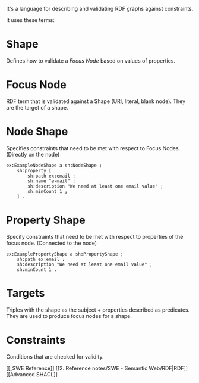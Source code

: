 It's a language for describing and validating RDF graphs against constraints.

It uses these terms:

# Shape
Defines how to validate a *Focus Node* based on values of properties.

# Focus Node
RDF term that is validated against a Shape (URI, literal, blank node). They are the target of a shape.

# Node Shape
Specifies constraints that need to be met with respect to Focus Nodes. 
(Directly on the node)

```turtle
ex:ExampleNodeShape a sh:NodeShape ;
	sh:property [
		sh:path ex:email ;
		sh:name "e-mail" ;
		sh:description "We need at least one email value" ;
		sh:minCount 1 ;
	] .
```

# Property Shape
Specify constraints that need to be met with respect to properties of the focus node.
(Connected to the node)

```turtle
ex:ExamplePropertyShape a sh:PropertyShape ;
	sh:path ex:email ;
	sh:description "We need at least one email value" ;
	sh:minCount 1 .
```
# Targets
Triples with the shape as the subject + properties described as predicates.
They are used to produce focus nodes for a shape.

# Constraints
Conditions that are checked for validity.


[[_SWE Reference]]
[[2. Reference notes/SWE - Semantic Web/RDF|RDF]]
[[Advanced SHACL]]
